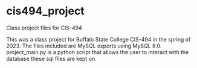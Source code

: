 # cis494_project
Class project files for CIS-494

This was a class project for Buffalo State College CIS-494 in the spring of 2023.
The files included are MySQL exports using MySQL 8.0.
project_main.py is a python script that allows the user to interact with the database these
  sql files are kept on.
